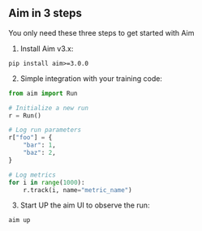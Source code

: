 ## Aim in 3 steps

You only need these three steps to get started with Aim

1. Install Aim v3.x:

```shell
pip install aim>=3.0.0
```

2. Simple integration with your training code:

```python
from aim import Run

# Initialize a new run
r = Run()

# Log run parameters
r["foo"] = {
    "bar": 1,
    "baz": 2,
}

# Log metrics
for i in range(1000):
    r.track(i, name="metric_name")

```

3. Start UP the aim UI to observe the run:

```shell
aim up

```
